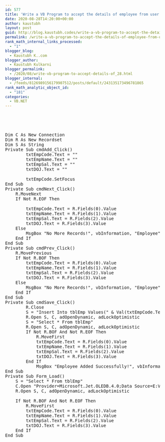 ```yaml
---
id: 577
title: 'Write a VB Program to accept the details of employee from user & store those details in to the database. (Don’t use Standard controls) Employee having fields emp_code, emp_name, salary, dateofjoining.'
date: 2020-08-28T14:20:00+00:00
author: kaustubh
layout: post
guid: http://blog.kaustubh.codes/write-a-vb-program-to-accept-the-details-of-employee-from-user-store-those-details-in-to-the-database-dont-use-standard-controls-employee-having-fields-emp_code-emp_name-salary-dateof/
permalink: /write-a-vb-program-to-accept-the-details-of-employee-from-user-store-those-details-in-to-the-database-dont-use-standard-controls-employee-having-fields-emp_code-emp_name-salary-dateof/
rank_math_internal_links_processed:
  - "1"
blogger_blog:
  - Kaustubh K..com
blogger_author:
  - Kaustubh Kulkarni
blogger_permalink:
  - /2020/08/write-vb-program-to-accept-details-of_28.html
blogger_internal:
  - /feeds/8126989156179907512/posts/default/243135173496781865
rank_math_analytic_object_id:
  - "181"
categories:
  - VB.NET
---
```

<pre><br /><br /><br /><br />Dim C As New Connection<br />Dim R As New Recordset<br />Dim S As String<br />Private Sub cmdAdd_Click()<br />        txtEmpCode.Text = ""<br />        txtEmpName.Text = ""<br />        txtEmpSal.Text = ""<br />        txtDOJ.Text = ""<br />      <br />        txtEmpCode.SetFocus<br />End Sub<br />Private Sub cmdNext_Click()<br />    R.MoveNext<br />    If Not R.EOF Then<br />        <br />        txtEmpCode.Text = R.Fields(0).Value<br />        txtEmpName.Text = R.Fields(1).Value<br />        txtEmpSal.Text = R.Fields(2).Value<br />        txtDOJ.Text = R.Fields(3).Value<br />    Else<br />        MsgBox "No More Records!", vbInformation, "Employee"<br />    End If<br />End Sub<br />Private Sub cmdPrev_Click()<br />    R.MovePrevious<br />    If Not R.BOF Then<br />        txtEmpCode.Text = R.Fields(0).Value<br />        txtEmpName.Text = R.Fields(1).Value<br />        txtEmpSal.Text = R.Fields(2).Value<br />        txtDOJ.Text = R.Fields(3).Value<br />    Else<br />        MsgBox "No More Records!", vbInformation, "Employee"<br />    End If<br />End Sub<br />Private Sub cmdSave_Click()<br />        R.Close<br />        S = "Insert Into tblEmp Values(" & Val(txtEmpCode.Text) & ",'" & txtEmpName.Text & "'," & Val(txtEmpSal.Text) & ", '" & txtDOJ.Text & "')"<br />        R.Open S, C, adOpenDynamic, adLockOptimistic<br />        S = "Select * From tblEmp"<br />        R.Open S, C, adOpenDynamic, adLockOptimistic<br />        If Not R.BOF And Not R.EOF Then<br />            R.MoveFirst<br />            txtEmpCode.Text = R.Fields(0).Value<br />            txtEmpName.Text = R.Fields(1).Value<br />            txtEmpSal.Text = R.Fields(2).Value<br />            txtDOJ.Text = R.Fields(3).Value<br />        End If<br />            MsgBox "Employee Added Successfully!", vbInformation, "Employee"<br />End Sub<br />Private Sub Form_Load()<br />    S = "Select * From tblEmp"<br />    C.Open "Provider=Microsoft.Jet.OLEDB.4.0;Data Source=E:VBSlipSolSlip04Ques-2emp.mdb;Persist Security Info=False"<br />    R.Open S, C, adOpenDynamic, adLockOptimistic<br />            <br />    If Not R.BOF And Not R.EOF Then<br />        R.MoveFirst<br />        txtEmpCode.Text = R.Fields(0).Value<br />        txtEmpName.Text = R.Fields(1).Value<br />        txtEmpSal.Text = R.Fields(2).Value<br />        txtDOJ.Text = R.Fields(3).Value<br />    End If<br />End Sub<br /><br /><br /><br /><br /><br /><br /><br /><br /></pre>